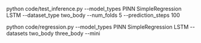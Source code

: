 python code/test_inference.py --model_types PINN SimpleRegression LSTM --dataset_type two_body --num_folds 5 --prediction_steps 100

python code/regression.py --model_types PINN SimpleRegression LSTM --datasets two_body three_body --mini
